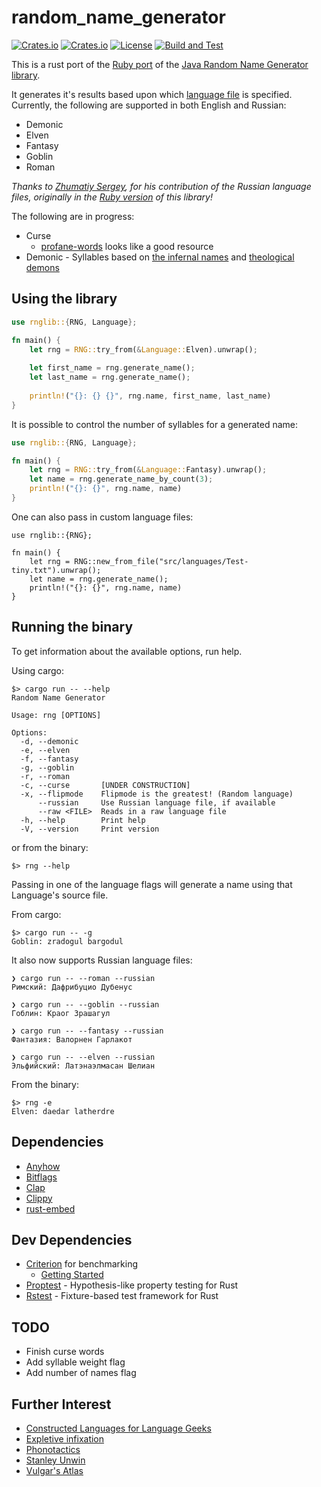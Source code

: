 # random_name_generator

[![Crates.io](https://img.shields.io/crates/v/random_name_generator?style=flat-square)](https://crates.io/crates/random_name_generator)
[![Crates.io](https://img.shields.io/crates/d/random_name_generator?style=flat-square)](https://crates.io/crates/random_name_generator)
[![License](https://img.shields.io/badge/License-BSD%203--Clause-blue.svg)](https://opensource.org/licenses/BSD-3-Clause)
[![Build and Test](https://github.com/folkengine/random_name_generator_rs/actions/workflows/CI.yaml/badge.svg)](https://github.com/folkengine/random_name_generator_rs/actions/workflows/CI.yaml)

This is a rust port of the [Ruby port](https://github.com/folkengine/random_name_generator)
of the [Java Random Name Generator library](https://github.com/folkengine/java-random-name-generator).

It generates it's results based upon which [language file](src/languages) is specified.
Currently, the following are supported in both English and Russian:

* Demonic
* Elven
* Fantasy
* Goblin
* Roman

_Thanks to [Zhumatiy Sergey](https://github.com/zhum), for his contribution of the Russian language
files, originally in the [Ruby version](https://github.com/folkengine/random_name_generator) of this library!_

The following are in progress:

* Curse
  * [profane-words](https://github.com/zacanger/profane-words) looks like a good resource
* Demonic - Syllables based on [the infernal names](https://en.wikipedia.org/wiki/The_infernal_names) and [theological demons](https://en.wikipedia.org/wiki/List_of_theological_demons)


## Using the library

```rust
use rnglib::{RNG, Language};

fn main() {
    let rng = RNG::try_from(&Language::Elven).unwrap();
    
    let first_name = rng.generate_name();
    let last_name = rng.generate_name();
    
    println!("{}: {} {}", rng.name, first_name, last_name)
}
```

It is possible to control the number of syllables for a generated name:

```rust
use rnglib::{RNG, Language};

fn main() {
    let rng = RNG::try_from(&Language::Fantasy).unwrap();
    let name = rng.generate_name_by_count(3);
    println!("{}: {}", rng.name, name)
}
```

One can also pass in custom language files:

```
use rnglib::{RNG};

fn main() {
    let rng = RNG::new_from_file("src/languages/Test-tiny.txt").unwrap();
    let name = rng.generate_name();
    println!("{}: {}", rng.name, name)
}
```

## Running the binary

To get information about the available options, run help.

Using cargo:

```
$> cargo run -- --help
Random Name Generator

Usage: rng [OPTIONS]

Options:
  -d, --demonic     
  -e, --elven       
  -f, --fantasy     
  -g, --goblin      
  -r, --roman       
  -c, --curse       [UNDER CONSTRUCTION]
  -x, --flipmode    Flipmode is the greatest! (Random language)
      --russian     Use Russian language file, if available
      --raw <FILE>  Reads in a raw language file
  -h, --help        Print help
  -V, --version     Print version
```

or from the binary:

```
$> rng --help
```

Passing in one of the language flags will generate a name using that Language's source file.

From cargo:

```
$> cargo run -- -g
Goblin: zradogul bargodul
```

It also now supports Russian language files:

```
❯ cargo run -- --roman --russian
Римский: Дафрибуцио Дубенус

❯ cargo run -- --goblin --russian
Гоблин: Краог Зрашагул

❯ cargo run -- --fantasy --russian
Фантазия: Валорнен Гарлакот

❯ cargo run -- --elven --russian
Эльфийский: Латэнаэлмасан Шелиан
```

From the binary:

```
$> rng -e
Elven: daedar latherdre
```

## Dependencies

* [Anyhow](https://github.com/dtolnay/anyhow)
* [Bitflags](https://github.com/bitflags/bitflags)
* [Clap](https://github.com/clap-rs/clap)
* [Clippy](https://rust-lang.github.io/rust-clippy/)
* [rust-embed](https://github.com/pyros2097/rust-embed)

## Dev Dependencies

* [Criterion](https://github.com/bheisler/criterion.rs) for benchmarking
  * [Getting Started](https://bheisler.github.io/criterion.rs/book/getting_started.html)
* [Proptest](https://github.com/AltSysrq/proptest) - Hypothesis-like property testing for Rust
* [Rstest](https://github.com/la10736/rstest) - Fixture-based test framework for Rust

## TODO

* Finish curse words
* Add syllable weight flag
* Add number of names flag

## Further Interest

* [Constructed Languages for Language Geeks](https://www.reddit.com/r/conlangs/)
* [Expletive infixation](https://en.wikipedia.org/wiki/Expletive_infixation)
* [Phonotactics](https://en.wikipedia.org/wiki/Phonotactics)
* [Stanley Unwin](https://en.wikipedia.org/wiki/Stanley_Unwin_(comedian))
* [Vulgar's Atlas](https://www.vulgarlang.com/atlas/)
